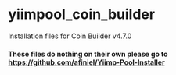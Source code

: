 # yiimpool_coin_builder
Installation files for Coin Builder v4.7.0

#### These files do nothing on their own please go to https://github.com/afiniel/Yiimp-Pool-Installer
